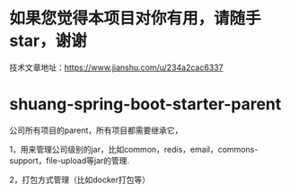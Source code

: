 # 如果您觉得本项目对你有用，请随手star，谢谢
技术文章地址：https://www.jianshu.com/u/234a2cac6337

# shuang-spring-boot-starter-parent
公司所有项目的parent，所有项目都需要继承它，  

1，用来管理公司级别的jar，比如common，redis，email，commons-support，file-upload等jar的管理.

2，打包方式管理（比如docker打包等）

